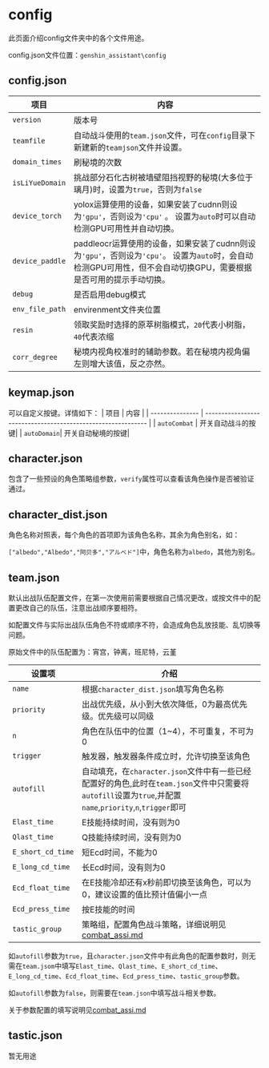 # config

此页面介绍config文件夹中的各个文件用途。

config.json文件位置：`genshin_assistant\config`

## config.json

| 项目            | 内容                                                         |
| --------------- | ------------------------------------------------------------ |
| `version`       | 版本号                                                       |
| `teamfile`      | 自动战斗使用的`team.json`文件，可在`config`目录下新建新的`teamjson`文件并设置。 |
| `domain_times`  | 刷秘境的次数                                                 |
| `isLiYueDomain` | 挑战部分石化古树被墙壁阻挡视野的秘境(大多位于璃月)时，设置为`true`，否则为`false` |
| `device_torch`        | yolox运算使用的设备，如果安装了cudnn则设为`'gpu'`，否则设为`'cpu'` 。 设置为`auto`时可以自动检测GPU可用性并自动切换。|
| `device_paddle`        | paddleocr运算使用的设备，如果安装了cudnn则设为`'gpu'`，否则设为`'cpu'`。 设置为`auto`时，会自动检测GPU可用性，但不会自动切换GPU，需要根据是否可用的提示手动切换。 |
| `debug`         | 是否启用debug模式                                            |
| `env_file_path`| envirenment文件夹位置|
| `resin`|领取奖励时选择的原萃树脂模式，`20`代表小树脂，`40`代表浓缩|
| `corr_degree`| 秘境内视角校准时的辅助参数。若在秘境内视角偏左则增大该值，反之亦然。|

## keymap.json

可以自定义按键。详情如下：
| 项目            | 内容                                                         |
| --------------- | ------------------------------------------------------------ |
| `autoCombat`   | 开关自动战斗的按键|
| `autoDomain`| 开关自动秘境的按键|

## character.json

包含了一些预设的角色策略组参数，`verify`属性可以查看该角色操作是否被验证通过。

## character_dist.json

角色名称对照表，每个角色的首项即为该角色名称，其余为角色别名，如：

`["albedo","Albedo","阿贝多","アルベド"]`中，角色名称为`albedo`，其他为别名。

## team.json

默认出战队伍配置文件，在第一次使用前需要根据自己情况更改，或按文件中的配置更改自己的队伍，注意出战顺序要相符。

如配置文件与实际出战队伍角色不符或顺序不符，会造成角色乱放技能、乱切换等问题。

原始文件中的队伍配置为：宵宫，钟离，班尼特，云堇

| 设置项            | 介绍                                                         |
| ----------------- | ------------------------------------------------------------ |
| `name`            | 根据`character_dist.json`填写角色名称                        |
| `priority`        | 出战优先级，从小到大依次降低，0为最高优先级。优先级可以同级  |
| `n`               | 角色在队伍中的位置（1~4），不可重复，不可为0                 |
| `trigger`         | 触发器，触发器条件成立时，允许切换至该角色                   |
| `autofill`        | 自动填充，在`character.json`文件中有一些已经配置好的角色,此时在`team.json`文件中只需要将`autofill`设置为`true`,并配置`name`,`priority`,`n`,`trigger`即可 |
| `Elast_time`      | E技能持续时间，没有则为0                                     |
| `Qlast_time`      | Q技能持续时间，没有则为0                                     |
| `E_short_cd_time` | 短Ecd时间，不能为0                                           |
| `E_long_cd_time`  | 长Ecd时间，没有则为0                                         |
| `Ecd_float_time`  | 在E技能冷却还有x秒前即切换至该角色，可以为0，建议设置的值比预计值偏小一点 |
| `Ecd_press_time`  | 按E技能的时间                                                |
| `tastic_group`    | 策略组，配置角色战斗策略，详细说明见[combat_assi.md](./combat_assi.md) |

如`autofill`参数为`true`，且`character.json`文件中有此角色的配置参数时，则无需在`team.jsom`中填写`Elast_time`、`Qlast_time`、`E_short_cd_time`、`E_long_cd_time`、`Ecd_float_time`、`Ecd_press_time`、`tastic_group`参数。

如`autofill`参数为`false`，则需要在`team.json`中填写战斗相关参数。

关于参数配置的填写说明见[combat_assi.md](./combat_assi.md)

## tastic.json

暂无用途
